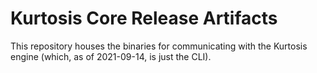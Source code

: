 Kurtosis Core Release Artifacts
=====================================
This repository houses the binaries for communicating with the Kurtosis engine (which, as of 2021-09-14, is just the CLI).
